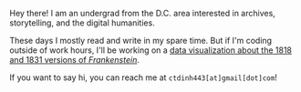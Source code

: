 <!--
**cyborg48/cyborg48** is a ✨ _special_ ✨ repository because its `README.md` (this file) appears on your GitHub profile.

Here are some ideas to get you started:

- 🔭 I’m currently working on ...
- 🌱 I’m currently learning ...
- 👯 I’m looking to collaborate on ...
- 🤔 I’m looking for help with ...
- 💬 Ask me about ...
- 📫 How to reach me: ...
- 😄 Pronouns: ...
- ⚡ Fun fact: ...
-->

Hey there! I am an undergrad from the D.C. area interested in archives, storytelling, and the digital humanities.   

These days I mostly read and write in my spare time. But if I'm coding outside of work hours, I'll be working on a [data visualization about the 1818 and 1831 versions of *Frankenstein*](https://github.com/caroldinh/frankenstein-diff).

If you want to say hi, you can reach me at `ctdinh443[at]gmail[dot]com`!
